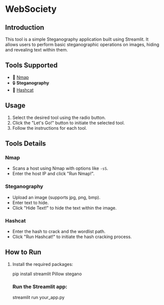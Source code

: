 # WebSociety

## Introduction
This tool is a simple Steganography application built using Streamlit. It allows users to perform basic steganographic operations on images, hiding and revealing text within them.

## Tools Supported
- :rainbow: [Nmap](#nmap)
- :lock: **Steganography**
- :key: [Hashcat](#hashcat)

## Usage
1. Select the desired tool using the radio button.
2. Click the "Let's Go!" button to initiate the selected tool.
3. Follow the instructions for each tool.

## Tools Details

### Nmap
- Scans a host using Nmap with options like `-sS`.
- Enter the host IP and click "Run Nmap!".

### Steganography
- Upload an image (supports jpg, png, bmp).
- Enter text to hide.
- Click "Hide Text!" to hide the text within the image.

### Hashcat
- Enter the hash to crack and the wordlist path.
- Click "Run Hashcat!" to initiate the hash cracking process.

## How to Run
1. Install the required packages:
   
   pip install streamlit Pillow stegano

   ### Run the Streamlit app:

   streamlit run your_app.py

